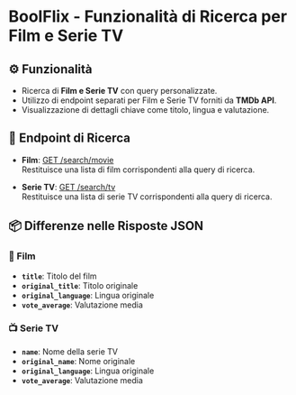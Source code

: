 # BoolFlix - Funzionalità di Ricerca per Film e Serie TV

## ⚙️ Funzionalità
- Ricerca di **Film e Serie TV** con query personalizzate.
- Utilizzo di endpoint separati per Film e Serie TV forniti da **TMDb API**.
- Visualizzazione di dettagli chiave come titolo, lingua e valutazione.

## 🔗 Endpoint di Ricerca
- **Film**: [GET /search/movie](https://developer.themoviedb.org/docs/getting-started)  
  Restituisce una lista di film corrispondenti alla query di ricerca.

- **Serie TV**: [GET /search/tv](https://developer.themoviedb.org/docs/getting-started)  
  Restituisce una lista di serie TV corrispondenti alla query di ricerca.

## 📦 Differenze nelle Risposte JSON
### 🎥 Film
- **`title`**: Titolo del film
- **`original_title`**: Titolo originale
- **`original_language`**: Lingua originale
- **`vote_average`**: Valutazione media

### 📺 Serie TV
- **`name`**: Nome della serie TV
- **`original_name`**: Nome originale
- **`original_language`**: Lingua originale
- **`vote_average`**: Valutazione media


